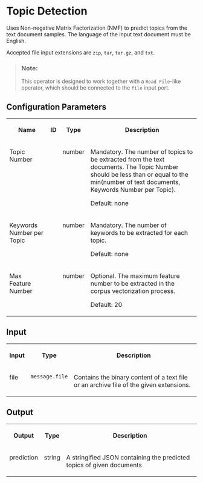 <!-- loiodf20169a16734218be7f09754b88f4fc -->

# Topic Detection



Uses Non-negative Matrix Factorization \(NMF\) to predict topics from the text document samples. The language of the input text document must be English.

Accepted file input extensions are `zip`, `tar`, `tar.gz`, and `txt`.

> ### Note:  
> This operator is designed to work together with a `Read File`-like operator, which should be connected to the `file` input port.



<a name="loiodf20169a16734218be7f09754b88f4fc__section_cfq_z24_dpb"/>

## Configuration Parameters


<table>
<tr>
<th valign="top">

Name

</th>
<th valign="top">

ID

</th>
<th valign="top">

Type

</th>
<th valign="top">

Description

</th>
</tr>
<tr>
<td valign="top">

Topic Number

</td>
<td valign="top">



</td>
<td valign="top">

number

</td>
<td valign="top">

Mandatory. The number of topics to be extracted from the text documents. The Topic Number should be less than or equal to the min\(number of text documents, Keywords Number per Topic\).

Default: none

</td>
</tr>
<tr>
<td valign="top">

Keywords Number per Topic

</td>
<td valign="top">



</td>
<td valign="top">

number

</td>
<td valign="top">

Mandatory. The number of keywords to be extracted for each topic.

Default: none

</td>
</tr>
<tr>
<td valign="top">

Max Feature Number

</td>
<td valign="top">



</td>
<td valign="top">

number

</td>
<td valign="top">

Optional. The maximum feature number to be extracted in the corpus vectorization process.

Default: 20

</td>
</tr>
</table>



<a name="loiodf20169a16734218be7f09754b88f4fc__section_vy3_zfx_v4b"/>

## Input


<table>
<tr>
<th valign="top">

Input

</th>
<th valign="top">

Type

</th>
<th valign="top">

Description

</th>
</tr>
<tr>
<td valign="top">

file

</td>
<td valign="top">

`message.file` 

</td>
<td valign="top">

Contains the binary content of a text file or an archive file of the given extensions.

</td>
</tr>
</table>



<a name="loiodf20169a16734218be7f09754b88f4fc__section_ozm_1gx_v4b"/>

## Output


<table>
<tr>
<th valign="top">

Output

</th>
<th valign="top">

Type

</th>
<th valign="top">

Description

</th>
</tr>
<tr>
<td valign="top">

prediction

</td>
<td valign="top">

string

</td>
<td valign="top">

A stringified JSON containing the predicted topics of given documents

</td>
</tr>
</table>

